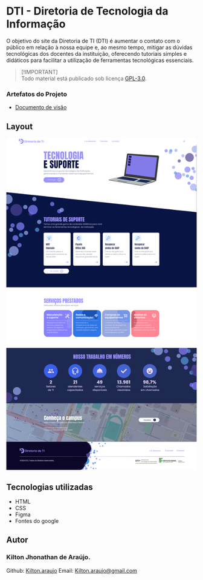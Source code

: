# DTI - Diretoria de Tecnologia da Informação
O objetivo do site da Diretoria de TI (DTI) é aumentar o contato com o público em relação à nossa equipe e, ao mesmo tempo, mitigar as dúvidas tecnológicas dos docentes da instituição, oferecendo tutoriais simples e didáticos para facilitar a utilização de ferramentas tecnológicas essenciais.

> [!IMPORTANT]\
> Todo material está publicado sob licença [GPL-3.0](https://www.gnu.org/licenses/quick-guide-gplv3.pt-br.html).

### Artefatos do Projeto
* [Documento de visão](./documentos/DocumentoDeVisão.md)

## Layout
![Imagem da home do projeto.](./documentos/Home-layout.png)

## Tecnologias utilizadas
* HTML
* CSS
* Figma
* Fontes do google

## Autor
  ### Kilton Jhonathan de Araújo.
Github: [Kilton.araujo](https://github.com/KiltonAraujo)
Email: Kilton.araujo@gmail.com

